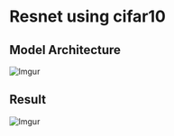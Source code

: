 
# Resnet using cifar10

## Model Architecture
![Imgur](https://i.imgur.com/CmzjCjJ.png)

## Result
![Imgur](https://i.imgur.com/wvwq4cf.png)